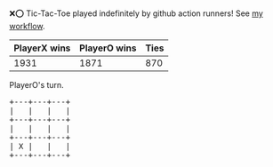:x::o: Tic-Tac-Toe played indefinitely by github action runners! See [my workflow](.github/workflows/play.yaml).

|PlayerX wins|PlayerO wins|Ties|
|-|-|-|
|1931|1871|870|

PlayerO's turn.

<pre>
+---+---+---+
|   |   |   |
+---+---+---+
|   |   |   |
+---+---+---+
| X |   |   |
+---+---+---+
</pre>
